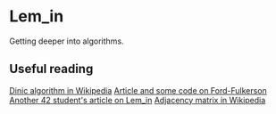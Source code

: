 # Lem_in
Getting deeper into algorithms.

## Useful reading
[Dinic algorithm in Wikipedia](https://en.wikipedia.org/wiki/Dinic%27s_algorithm)
[Article and some code on Ford-Fulkerson](https://sahebg.github.io/computersceince/Maximux-flow-ford-fulkarson-algorithm-c-program-example)
[Another 42 student's article on Lem_in](https://medium.com/@jamierobertdawson/lem-in-finding-all-the-paths-and-deciding-which-are-worth-it-2503dffb893)
[Adjacency matrix in Wikipedia](https://en.wikipedia.org/wiki/Adjacency_matrix)
